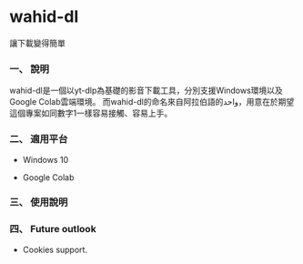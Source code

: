 # wahid-dl
讓下載變得簡單

### 一、 說明
wahid-dl是一個以yt-dlp為基礎的影音下載工具，分別支援Windows環境以及Google Colab雲端環境。
而wahid-dl的命名來自阿拉伯語的واحد，用意在於期望這個專案如同數字1一樣容易接觸、容易上手。

### 二、 適用平台
* Windows 10

* Google Colab

### 三、 使用說明


### 四、 Future outlook
* Cookies support.